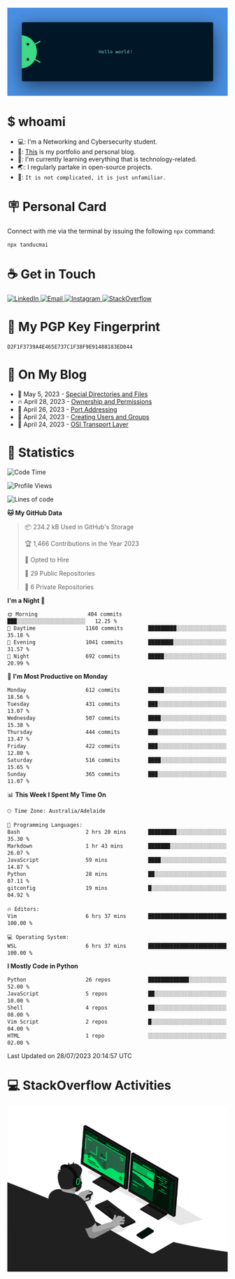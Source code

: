 <p align="center"><img src="assets/banner.png" /></p>

[//]: ![](https://github.com/tanducmai/tanducmai/actions/workflows/waka-stats.yml/badge.svg)
[//]: ![](https://github.com/tanducmai/tanducmai/actions/workflows/latest-blogs.yml/badge.svg)
[//]: ![](https://github.com/tanducmai/tanducmai/actions/workflows/stackoverflow-activities.yml/badge.svg)

# $ whoami

- 💻: I'm a Networking and Cybersecurity student.
- 🔭: [This](https://tanducmai.com/) is my portfolio and personal blog.
- 🌱: I'm currently learning everything that is technology-related.
- 🌏: I regularly partake in open-source projects.
- 💬: `It is not complicated, it is just unfamiliar.`

# 🪧 Personal Card

Connect with me via the terminal by issuing the following `npx` command:

```bash
npx tanducmai
```

# ☕ Get in Touch

<a target="_blank" href="https://www.linkedin.com/in/tanducmai/">
  <img alt="LinkedIn" src="https://img.shields.io/badge/LinkedIn-0077B5?style=for-the-badge&logo=linkedin&logoColor=white" />
</a>
<a target="_blank" href="mailto:henryfromvietnam@gmail.com">
  <img alt="Email" src="https://img.shields.io/badge/Gmail-D14836?style=for-the-badge&logo=gmail&logoColor=white" />
</a>
<a target="_blank" href="https://www.instagram.com/henry.maii/">
  <img alt="Instagram" src="https://img.shields.io/badge/Instagram-E4405F?style=for-the-badge&logo=instagram&logoColor=white" />
</a>
<a target="_blank" href="https://stackoverflow.com/users/16999206/tanducmai">
  <img alt="StackOverflow" src="https://img.shields.io/static/v1?message=Stackoverflow&logo=stackoverflow&label=&color=FE7A16&logoColor=white&labelColor=&style=for-the-badge" />
</a>

# 🔐 My PGP Key Fingerprint

`D2F1F3739A4E465E737C1F38F9E91488183ED044`

# 📜 On My Blog

<!-- BLOG-POST-LIST:START -->
 - 💯 May 5, 2023 - [Special Directories and Files](https://tanducmai.com/posts/systems-administration/special-directories-and-files/)
 - 🔥 April 28, 2023 - [Ownership and Permissions](https://tanducmai.com/posts/systems-administration/ownership-and-permissions/)
 - 💫 April 26, 2023 - [Port Addressing](https://tanducmai.com/posts/introduction-to-networks/transport-layer/port-addressing/)
 - 🚀 April 24, 2023 - [Creating Users and Groups](https://tanducmai.com/posts/systems-administration/creating-users-and-groups/)
 - 🌮 April 24, 2023 - [OSI Transport Layer](https://tanducmai.com/posts/introduction-to-networks/transport-layer/osi-transport-layer/)<!-- BLOG-POST-LIST:END -->

# 🔢 Statistics

<!--START_SECTION:waka-->
![Code Time](http://img.shields.io/badge/Code%20Time-80%20hrs%2041%20mins-blue)

![Profile Views](http://img.shields.io/badge/Profile%20Views-1-blue)

![Lines of code](https://img.shields.io/badge/From%20Hello%20World%20I%27ve%20Written-9.1%20million%20lines%20of%20code-blue)

**🐱 My GitHub Data** 

> 📦 234.2 kB Used in GitHub's Storage 
 > 
> 🏆 1,466 Contributions in the Year 2023
 > 
> 💼 Opted to Hire
 > 
> 📜 29 Public Repositories 
 > 
> 🔑 6 Private Repositories 
 > 
**I'm a Night 🦉** 

```text
🌞 Morning                404 commits         ███░░░░░░░░░░░░░░░░░░░░░░   12.25 % 
🌆 Daytime                1160 commits        █████████░░░░░░░░░░░░░░░░   35.18 % 
🌃 Evening                1041 commits        ████████░░░░░░░░░░░░░░░░░   31.57 % 
🌙 Night                  692 commits         █████░░░░░░░░░░░░░░░░░░░░   20.99 % 
```
📅 **I'm Most Productive on Monday** 

```text
Monday                   612 commits         █████░░░░░░░░░░░░░░░░░░░░   18.56 % 
Tuesday                  431 commits         ███░░░░░░░░░░░░░░░░░░░░░░   13.07 % 
Wednesday                507 commits         ████░░░░░░░░░░░░░░░░░░░░░   15.38 % 
Thursday                 444 commits         ███░░░░░░░░░░░░░░░░░░░░░░   13.47 % 
Friday                   422 commits         ███░░░░░░░░░░░░░░░░░░░░░░   12.80 % 
Saturday                 516 commits         ████░░░░░░░░░░░░░░░░░░░░░   15.65 % 
Sunday                   365 commits         ███░░░░░░░░░░░░░░░░░░░░░░   11.07 % 
```


📊 **This Week I Spent My Time On** 

```text
🕑︎ Time Zone: Australia/Adelaide

💬 Programming Languages: 
Bash                     2 hrs 20 mins       █████████░░░░░░░░░░░░░░░░   35.30 % 
Markdown                 1 hr 43 mins        ███████░░░░░░░░░░░░░░░░░░   26.07 % 
JavaScript               59 mins             ████░░░░░░░░░░░░░░░░░░░░░   14.87 % 
Python                   28 mins             ██░░░░░░░░░░░░░░░░░░░░░░░   07.11 % 
gitconfig                19 mins             █░░░░░░░░░░░░░░░░░░░░░░░░   04.92 % 

🔥 Editors: 
Vim                      6 hrs 37 mins       █████████████████████████   100.00 % 

💻 Operating System: 
WSL                      6 hrs 37 mins       █████████████████████████   100.00 % 
```

**I Mostly Code in Python** 

```text
Python                   26 repos            █████████████░░░░░░░░░░░░   52.00 % 
JavaScript               5 repos             ██░░░░░░░░░░░░░░░░░░░░░░░   10.00 % 
Shell                    4 repos             ██░░░░░░░░░░░░░░░░░░░░░░░   08.00 % 
Vim Script               2 repos             █░░░░░░░░░░░░░░░░░░░░░░░░   04.00 % 
HTML                     1 repo              ░░░░░░░░░░░░░░░░░░░░░░░░░   02.00 % 
```




 Last Updated on 28/07/2023 20:14:57 UTC
<!--END_SECTION:waka-->

# 💻 StackOverflow Activities

<!-- STACKOVERFLOW:START -->
<!-- STACKOVERFLOW:END -->

<p align="center"><img src="assets/developer.gif" /></p>
